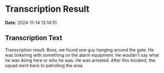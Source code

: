 ﻿# Transcription Result
**Date:** 2024-11-14 13:14:51

## Transcription Text

Transcription result:  Boss, we found one guy hanging around the gate. He was tinkering with something on the alarm equipment. He wouldn't say what he was doing here or who he was. He was arrested. After this incident, the squad went back to patrolling the area.

